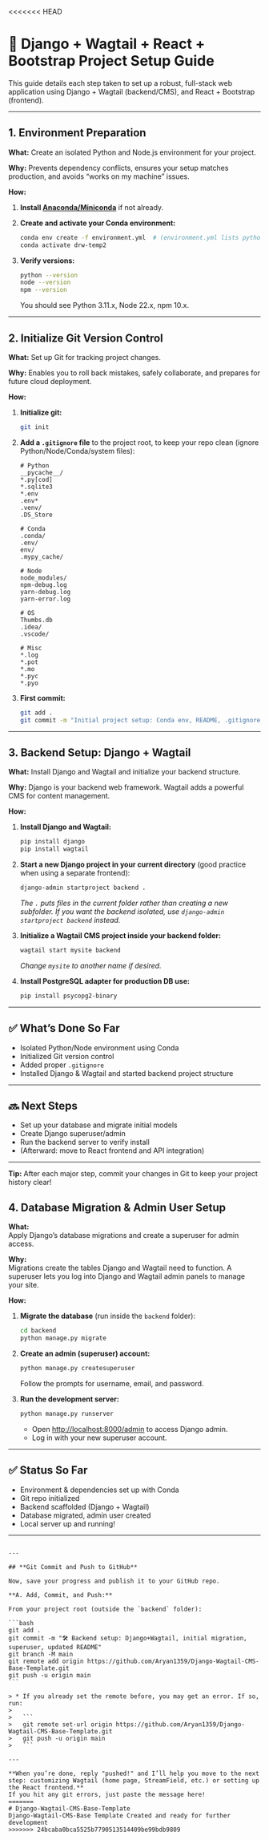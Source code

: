 <<<<<<< HEAD

# 🚀 Django + Wagtail + React + Bootstrap Project Setup Guide

This guide details each step taken to set up a robust, full-stack web application using Django + Wagtail (backend/CMS), and React + Bootstrap (frontend).

---

## 1. Environment Preparation

**What:**
Create an isolated Python and Node.js environment for your project.

**Why:**
Prevents dependency conflicts, ensures your setup matches production, and avoids “works on my machine” issues.

**How:**

1. **Install [Anaconda/Miniconda](https://docs.conda.io/en/latest/miniconda.html)** if not already.
2. **Create and activate your Conda environment:**

   ```bash
   conda env create -f environment.yml  # (environment.yml lists python=3.11, pip, nodejs)
   conda activate drw-temp2
   ```

3. **Verify versions:**

   ```bash
   python --version
   node --version
   npm --version
   ```

   You should see Python 3.11.x, Node 22.x, npm 10.x.

---

## 2. Initialize Git Version Control

**What:**
Set up Git for tracking project changes.

**Why:**
Enables you to roll back mistakes, safely collaborate, and prepares for future cloud deployment.

**How:**

1. **Initialize git:**

   ```bash
   git init
   ```

2. **Add a `.gitignore` file** to the project root, to keep your repo clean (ignore Python/Node/Conda/system files):

   ```gitignore
   # Python
   __pycache__/
   *.py[cod]
   *.sqlite3
   *.env
   .env*
   .venv/
   .DS_Store

   # Conda
   .conda/
   .env/
   env/
   .mypy_cache/

   # Node
   node_modules/
   npm-debug.log
   yarn-debug.log
   yarn-error.log

   # OS
   Thumbs.db
   .idea/
   .vscode/

   # Misc
   *.log
   *.pot
   *.mo
   *.pyc
   *.pyo
   ```

3. **First commit:**

   ```bash
   git add .
   git commit -m "Initial project setup: Conda env, README, .gitignore"
   ```

---

## 3. Backend Setup: Django + Wagtail

**What:**
Install Django and Wagtail and initialize your backend structure.

**Why:**
Django is your backend web framework. Wagtail adds a powerful CMS for content management.

**How:**

1. **Install Django and Wagtail:**

   ```bash
   pip install django
   pip install wagtail
   ```

2. **Start a new Django project in your current directory** (good practice when using a separate frontend):

   ```bash
   django-admin startproject backend .
   ```

   _The `.` puts files in the current folder rather than creating a new subfolder. If you want the backend isolated, use `django-admin startproject backend` instead._

3. **Initialize a Wagtail CMS project inside your backend folder:**

   ```bash
   wagtail start mysite backend
   ```

   _Change `mysite` to another name if desired._

4. **Install PostgreSQL adapter for production DB use:**

   ```bash
   pip install psycopg2-binary
   ```

---

## ✅ What’s Done So Far

- Isolated Python/Node environment using Conda
- Initialized Git version control
- Added proper `.gitignore`
- Installed Django & Wagtail and started backend project structure

---

## 🔜 Next Steps

- Set up your database and migrate initial models
- Create Django superuser/admin
- Run the backend server to verify install
- (Afterward: move to React frontend and API integration)

---

**Tip:**
After each major step, commit your changes in Git to keep your project history clear!




## 4. Database Migration & Admin User Setup

**What:**  
Apply Django’s database migrations and create a superuser for admin access.

**Why:**  
Migrations create the tables Django and Wagtail need to function. A superuser lets you log into Django and Wagtail admin panels to manage your site.

**How:**

1. **Migrate the database** (run inside the `backend` folder):
    ```bash
    cd backend
    python manage.py migrate
    ```

2. **Create an admin (superuser) account:**
    ```bash
    python manage.py createsuperuser
    ```
    Follow the prompts for username, email, and password.

3. **Run the development server:**
    ```bash
    python manage.py runserver
    ```
    - Open [http://localhost:8000/admin](http://localhost:8000/admin) to access Django admin.
    - Log in with your new superuser account.

---

## ✅ Status So Far

- Environment & dependencies set up with Conda
- Git repo initialized
- Backend scaffolded (Django + Wagtail)
- Database migrated, admin user created
- Local server up and running!

---
````

---

## **Git Commit and Push to GitHub**

Now, save your progress and publish it to your GitHub repo.

**A. Add, Commit, and Push:**

From your project root (outside the `backend` folder):

```bash
git add .
git commit -m "🛠 Backend setup: Django+Wagtail, initial migration, superuser, updated README"
git branch -M main
git remote add origin https://github.com/Aryan1359/Django-Wagtail-CMS-Base-Template.git
git push -u origin main
```

> * If you already set the remote before, you may get an error. If so, run:
>
>   ```
>   git remote set-url origin https://github.com/Aryan1359/Django-Wagtail-CMS-Base-Template.git
>   git push -u origin main
>   ```

---

**When you’re done, reply "pushed!" and I’ll help you move to the next step: customizing Wagtail (home page, StreamField, etc.) or setting up the React frontend.**
If you hit any git errors, just paste the message here!
=======
# Django-Wagtail-CMS-Base-Template
Django-Wagtail-CMS-Base Template Created and ready for further development
>>>>>>> 24bcaba0bca5525b7790513514409be99bdb9809
